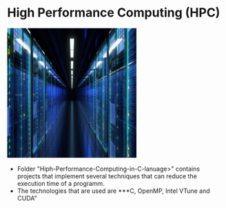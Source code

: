 # High Performance Computing (HPC)

<p align="left">
  <img src="../imgs/hpc.jpg" alt="???" width="300" height="300"/>
</p>

* Folder "Hiph-Performance-Computing-in-C-lanuage>" contains projects that implement several
  techniques that can reduce the execution time of a programm.
* The technologies that are used are ***C, OpenMP, Intel VTune and CUDA"

